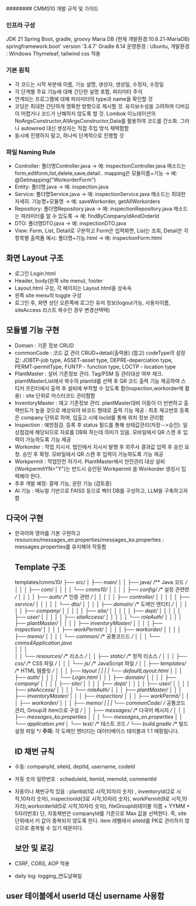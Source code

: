######## CMMS10 개발 규칙 및 가이드

### 인프라 구성

JDK 21
Spring Boot, gradle, groovy
Maria DB (현재 개발환경:10.6.21-MariaDB)
springframework.boot' version '3.4.7'
Gradle 8.14
운영환경 : Ubuntu, 개발환경 : Windows
Thymeleaf, tailwind css 적용

### 기본 원칙

* 각 코드는 시작 부분에 이름, 기능 설명, 생성자, 생성일, 수정자, 수정일
* 각 단계별 주요 기능에 대해 간단한 설명 포함, 파리미터 주석 
* 연계되는 프로그램에 대해 파라미터의 type과 name을 확인할 것
* 코딩은 최대한 간단하게 명확한 방향으로 제시할 것. 유지보수성을 고려하여 디버깅이 어렵거나 코드가 난해하지 않도록 할 것. Lombok 이노테이션의 NoArgsConstructor,AllArgsConstructor,Data를 활용하여 코드를 간소화. 그러나 autowired 대신 생성자는 직접 주입 방식 채택함함
* 동시에 진행하지 말고, 하나씩 단계적으로 진행할 것 

### 파일 Naming Rule

* Controller: 폴더명Controller.java → 예: inspectionController.java
              메소드는 form,editform,list,delete,save,detail..
              mapping은 모듈이름+기능 → 예: @Getmapping("WorkorderForm")
* Entity: 폴더명.java → 예: inspection.java
* Service: 폴더명Service.java → 예: inspectionService.java
           메소드는 최대한 자세히. 기능명+모듈명 → 예: saveWorkorder, getAllWorkorders
* Repository: 폴더명Repository.java → 예: inspectionRepository.java
              메소드는 파라미터를 알 수 있도록 → 예: findByCompanyIdAndOrderId
* DTO: 폴더명DTO.java → 예: inspectionDTO.java
* View: Form, List, Detail로 구분하고 Form은 입력화면, List는 조회, Detail은 각 항목별 출력폼
  예시: 폴더명+기능.html → 예: inspectionForm.html

## 화면 Layout 구조

* 로그인 Login.html
* Header, body(왼쪽 site menu), footer
* Layout.html 구성, 각 페이지는 Layout.html을 상속속
* 왼쪽 site menu의 toggle 구성
* 로그인 후, 화면 상단 오른쪽에 로그인 유저 정보(logout가능, 사용자이름, siteAccess 리스트 복수인 경우 변경선택택)

## 모듈별 기능 구현

* Domain : 기준 정보 CRUD 
* commonCode : 코드 값 관리 CRUD+detail(출력용)
  (참고) codeType의 설정값: JOBTP-job type, ASSET-asset type, DEPRE-deperciation type, PERMT-permitType, FUNTP - function type, LOCTP - location type
* PlantMaster : 설비 기준정보 관리. Tag/PSM 등 관리대상 여부 체크. plamtMasterList에서 복수의 plantId를 선택 후 QR 코드 출력 기능 제공하여 스티커 프린터에서 출력 후 설비에 부착할 수 있도록 함(Inspection,workorder에 활용)
              : site 단위로 마스터코드 관리함함
* InventoryMaster : 재고 기준정보 관리. plantMaster대비 이동이 더 빈번하고 출력빈도가 높을 것으로 예상되어 바코드 형태로 출력 기능 제공 
                  : 최초 재고번호 등록은 company 단위로 하며, 입출고 시에 locId를 통해 위치 정보 관리함 
* Inspection : 예방점검. 등록 후 status 필드를 통해 상태값관리(저장-->승인). 일상점검에 해당되므로 자료를 DB화 하는데 의미가 있음. 모바일에서 QR 스캔 후 입력이 가능하도록 기능 제공 
* Workorder : 작업 지시서. 법인에서 지시서 발행 후 외주사 결과값 입력 후 승인 요청. 승인 후 확정. 모바일에서 QR 스캔 후 입력이 가능하도록 기능 제공 
* Workpermit : 작업안전 허가서. PlantMaster에서 안전관리 대상 설비(WorkpermitYN="Y")는 반드시 승인된 Workpermit 을 Workorder 생성시 입력해야 한다. 
* 추후 개발 예정: 결재 기능, 권한 기능
  (검토중) 
* AI 기능 : 매뉴얼 기반으로 FAISS 등으로 벡터 DB를 구성하고, LLM을 구축하고자 함 

## 다국어 구현

* 한국어와 영어를 기본 구현하고 resources/messages_en.properties/messages_ko.properties : messages.properties를 유지해야 작동함 

  ## Template 구조

  templates/cmms10/
  ├── src/
  │   ├── main/
  │   │   ├── java/           /** Java 코드 */
  │   │   │   ├── com/
  │   │   │   │   └── cmms10/
  │   │   │   │       ├── config/         /** 설정 관련련 */
  │   │   │   │       ├── auth/           /** 인증 관련 */
  │   │   │   │       │   ├── controller/
  │   │   │   │       │   ├── service/
  │   │   │   │       │   └── dto/
  │   │   │   │       ├── domain/         /** 도메인 엔티티 */
  │   │   │   │       │   ├── company/
  │   │   │   │       │   ├── site/
  │   │   │   │       │   ├── dept/
  │   │   │   │       │   ├── user/
  │   │   │   │       │   ├── siteAccess/
  │   │   │   │       │   └── roleAuth/
  │   │   │   │       ├── plantMaster/
  │   │   │   │       ├── inventoryMaster/
  │   │   │   │       ├── inspection/
  │   │   │   │       ├── workPermit/
  │   │   │   │       ├── workorder/
  │   │   │   │       ├── memo/
  │   │   │   │       └── common/     /** 공통코드드 */
  │   │   │   └──   cmms4Application.java  
  │   │   │  
  │   │   └── resources/           /** 리소스 */
  │   │       ├── static/          /** 정적 리소스 */
  │   │       │   ├── css/         /** CSS 파일 */
  │   │       │   └── js/          /** JavaScript 파일 */
  │   │       ├── templates/       /** HTML 템플릿 */
  │   │       │   ├── layout
  |   |       |   |   └── defaultLayout.html
  │   │       │   ├── auth/
  │   │       │   │   └── Login.html
  │   │       │   ├── domain/
  │   │       │   │   ├── company/
  │   │       │   │   ├── site/
  │   │       │   │   ├── dept/
  │   │       │   │   ├── user/
  │   │       │   │   ├── siteAccess/
  │   │       │   │   └── roleAuth/
  │   │       │   ├── plantMaster/
  │   │       │   ├── inventoryMaster/
  │   │       │   ├── inspection/
  │   │       │   ├── workPermit/
  │   │       │   ├── workorder/
  │   │       │   ├── memo/
  |   |       |   └── commonCode/ /* 공통코드 관리, Group과 item으로 구성 */
  │   │       ├── messages/       /** 다국어 메시지 */
  │   │       │   ├── messages_ko.properties
  │   │       │   └── messages_en.properties
  │   │       └── application.yml
  │   └── test/            /** 테스트 코드 */
  └── build.gradle         /** 빌드 설정 파일 */
  **주의:** 각 도메인 엔티티는 데이터베이스 테이블과 1:1 매핑됩니다.

  ## ID 채번 규칙

* 수동: companyId, siteId, deptId, username, codeId
* 자동 숫자 일련번호 : scheduleId, itemId, memoId, commentId
* 자동이나 채번규칙 있음 : 
  plantId(1로 시작,10자리 숫자)  , inventoryId(2로 시작,10자리 숫자), inspectionId(3로 시작,10자리 숫자), workPermit(9로 시작,10자리),workorderId(5로 시작,10자리 숫자), fileGroupId(테이블 이름 + YYMM + 5자리번호)
  단, 자동채번은 companyId를 기준으로 Max 값을 선택한다. 즉, site 단위에서 키 값이 중복되지 않도록 한다. item 레벨에서 siteId를 PK로 관리하지 않으므로 중복될 수 있기 때문이다. 

  ## 보안 및 로깅

* CSRF, CORS, AOP 적용
* daily log: logging_연도날짜일

## user 테이블에서 userId 대신 username 사용함